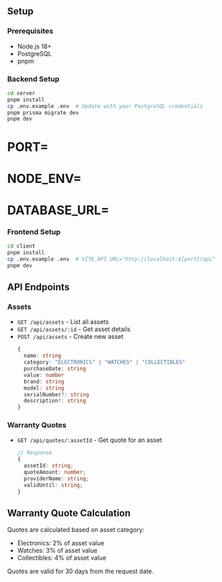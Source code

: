 ## Setup

### Prerequisites

- Node.js 18+
- PostgreSQL
- pnpm

### Backend Setup

```bash
cd server
pnpm install
cp .env.example .env  # Update with your PostgreSQL credentials
pnpm prisma migrate dev
pnpm dev
```

# PORT=

# NODE_ENV=

# DATABASE_URL=

### Frontend Setup

```bash
cd client
pnpm install
cp .env.example .env  # VITE_API_URL="http://localhost:${port}/api"
pnpm dev
```

## API Endpoints

### Assets

- `GET /api/assets` - List all assets
- `GET /api/assets/:id` - Get asset details
- `POST /api/assets` - Create new asset
  ```typescript
  {
    name: string
    category: "ELECTRONICS" | "WATCHES" | "COLLECTIBLES"
    purchaseDate: string
    value: number
    brand: string
    model: string
    serialNumber?: string
    description?: string
  }
  ```

### Warranty Quotes

- `GET /api/quotes/:assetId` - Get quote for an asset
  ```typescript
  // Response
  {
    assetId: string;
    quoteAmount: number;
    providerName: string;
    validUntil: string;
  }
  ```

## Warranty Quote Calculation

Quotes are calculated based on asset category:

- Electronics: 2% of asset value
- Watches: 3% of asset value
- Collectibles: 4% of asset value

Quotes are valid for 30 days from the request date.
